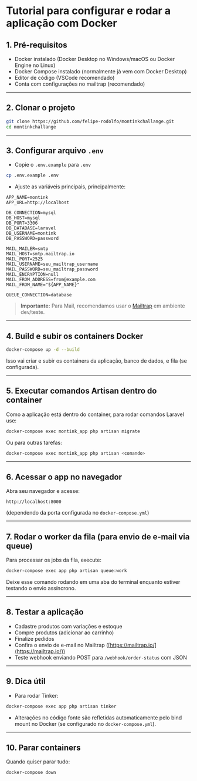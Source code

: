 # Tutorial para configurar e rodar a aplicação com Docker

## 1. Pré-requisitos

* Docker instalado (Docker Desktop no Windows/macOS ou Docker Engine no Linux)
* Docker Compose instalado (normalmente já vem com Docker Desktop)
* Editor de código (VSCode recomendado)
* Conta com configurações no mailtrap (recomendado)

---

## 2. Clonar o projeto

```bash
git clone https://github.com/felipe-rodolfo/montinkchallange.git
cd montinkchallange
```

---

## 3. Configurar arquivo `.env`

* Copie o `.env.example` para `.env`

```bash
cp .env.example .env
```

* Ajuste as variáveis principais, principalmente:

```dotenv
APP_NAME=montink
APP_URL=http://localhost

DB_CONNECTION=mysql
DB_HOST=mysql
DB_PORT=3306
DB_DATABASE=laravel
DB_USERNAME=montink
DB_PASSWORD=password

MAIL_MAILER=smtp
MAIL_HOST=smtp.mailtrap.io
MAIL_PORT=2525
MAIL_USERNAME=seu_mailtrap_username
MAIL_PASSWORD=seu_mailtrap_password
MAIL_ENCRYPTION=null
MAIL_FROM_ADDRESS=from@example.com
MAIL_FROM_NAME="${APP_NAME}"

QUEUE_CONNECTION=database
```

> **Importante:** Para Mail, recomendamos usar o [Mailtrap](https://mailtrap.io/) em ambiente dev/teste.

---

## 4. Build e subir os containers Docker

```bash
docker-compose up -d --build
```

Isso vai criar e subir os containers da aplicação, banco de dados, e fila (se configurada).

---

## 5. Executar comandos Artisan dentro do container

Como a aplicação está dentro do container, para rodar comandos Laravel use:

```bash
docker-compose exec montink_app php artisan migrate
```

Ou para outras tarefas:

```bash
docker-compose exec montink_app php artisan <comando>
```

---

## 6. Acessar o app no navegador

Abra seu navegador e acesse:

```
http://localhost:8000
```

(dependendo da porta configurada no `docker-compose.yml`)

---

## 7. Rodar o worker da fila (para envio de e-mail via queue)

Para processar os jobs da fila, execute:

```bash
docker-compose exec app php artisan queue:work
```

Deixe esse comando rodando em uma aba do terminal enquanto estiver testando o envio assíncrono.

---

## 8. Testar a aplicação

* Cadastre produtos com variações e estoque
* Compre produtos (adicionar ao carrinho)
* Finalize pedidos
* Confira o envio de e-mail no Mailtrap ([https://mailtrap.io/](https://mailtrap.io/))
* Teste webhook enviando POST para `/webhook/order-status` com JSON

---

## 9. Dica útil

* Para rodar Tinker:

```bash
docker-compose exec app php artisan tinker
```

* Alterações no código fonte são refletidas automaticamente pelo bind mount no Docker (se configurado no `docker-compose.yml`).

---

## 10. Parar containers

Quando quiser parar tudo:

```bash
docker-compose down
```
